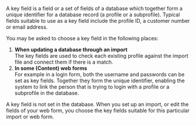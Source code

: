 A key field is a field or a set of fields of a database which together
form a unique identifier for a database record (a profile or a
subprofile). Typical fields suitable to use as a key field include the
profile ID, a customer number or email address.

You may be asked to choose a key field in the following places:

1.  **When updating a database through an import**\
     The key fields are used to check each existing profile against the
    import file and connect them if there is a match.
2.  **In some (Content) web forms**\
     For example in a login form, both the username and passwords can be
    set as key fields. Together they form the unique identifier,
    enabling the system to link the person that is trying to login with
    a profile or a subprofile in the database.

A key field is not set in the database. When you set up an import, or
edit the fields of your web form, you choose the key fields suitable for
this particular import or web form.
